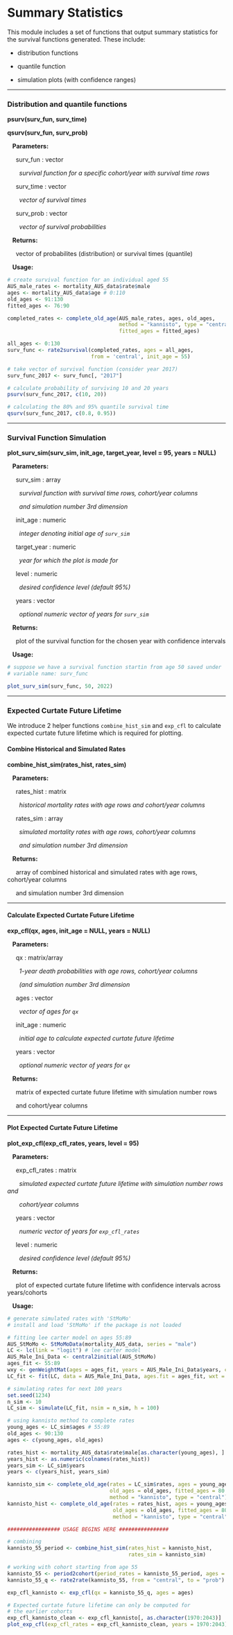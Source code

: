 # Summary Statistics

This module includes a set of functions that output summary statistics for the survival functions 
generated. These include: 

* distribution functions

* quantile function

* simulation plots (with confidence ranges)

---

### Distribution and quantile functions

**psurv(surv_fun, surv_time)**

**qsurv(surv_fun, surv_prob)**

&nbsp;&nbsp; **Parameters:**

&nbsp;&nbsp;&nbsp;&nbsp; surv_fun : vector

&nbsp;&nbsp;&nbsp;&nbsp;&nbsp;&nbsp; *survival function for a specific cohort/year with survival time rows*

&nbsp;&nbsp;&nbsp;&nbsp; surv_time : vector

&nbsp;&nbsp;&nbsp;&nbsp;&nbsp;&nbsp; *vector of survival times*

&nbsp;&nbsp;&nbsp;&nbsp; surv_prob : vector

&nbsp;&nbsp;&nbsp;&nbsp;&nbsp;&nbsp; *vector of survival probabilities*

&nbsp;&nbsp; **Returns:**

&nbsp;&nbsp;&nbsp;&nbsp; vector of probabilites (distribution) or survival times (quantile)

&nbsp;&nbsp; **Usage:**

```r
# create survival function for an individual aged 55
AUS_male_rates <- mortality_AUS_data$rate$male
ages <- mortality_AUS_data$age # 0:110
old_ages <- 91:130
fitted_ages <- 76:90

completed_rates <- complete_old_age(AUS_male_rates, ages, old_ages,
                                    method = "kannisto", type = "central",
                                    fitted_ages = fitted_ages)

all_ages <- 0:130
surv_func <- rate2survival(completed_rates, ages = all_ages,
                           from = 'central', init_age = 55)

# take vector of survival function (consider year 2017)
surv_func_2017 <- surv_func[, "2017"]

# calculate probability of surviving 10 and 20 years
psurv(surv_func_2017, c(10, 20))

# calculating the 80% and 95% quantile survival time
qsurv(surv_func_2017, c(0.8, 0.95))
```

---

### Survival Function Simulation

**plot_surv_sim(surv_sim, init_age, target_year, level = 95, years = NULL)**

&nbsp;&nbsp; **Parameters:**

&nbsp;&nbsp;&nbsp;&nbsp; surv_sim : array

&nbsp;&nbsp;&nbsp;&nbsp;&nbsp;&nbsp; *survival function with survival time rows, cohort/year columns*

&nbsp;&nbsp;&nbsp;&nbsp;&nbsp;&nbsp; *and simulation number 3rd dimension*

&nbsp;&nbsp;&nbsp;&nbsp; init_age : numeric

&nbsp;&nbsp;&nbsp;&nbsp;&nbsp;&nbsp; *integer denoting initial age of `surv_sim`*

&nbsp;&nbsp;&nbsp;&nbsp; target_year : numeric

&nbsp;&nbsp;&nbsp;&nbsp;&nbsp;&nbsp; *year for which the plot is made for*

&nbsp;&nbsp;&nbsp;&nbsp; level : numeric

&nbsp;&nbsp;&nbsp;&nbsp;&nbsp;&nbsp; *desired confidence level (default 95%)*

&nbsp;&nbsp;&nbsp;&nbsp; years : vector

&nbsp;&nbsp;&nbsp;&nbsp;&nbsp;&nbsp; *optional numeric vector of years for `surv_sim`*

&nbsp;&nbsp; **Returns:**

&nbsp;&nbsp;&nbsp;&nbsp; plot of the survival function for the chosen year with confidence intervals

&nbsp;&nbsp; **Usage:**

```r
# suppose we have a survival function startin from age 50 saved under 
# variable name: surv_func

plot_surv_sim(surv_func, 50, 2022)
```

---

### Expected Curtate Future Lifetime

We introduce 2 helper functions `combine_hist_sim` and `exp_cfl` to calculate expected curtate future lifetime
which is required for plotting.

#### Combine Historical and Simulated Rates

**combine_hist_sim(rates_hist, rates_sim)**

&nbsp;&nbsp; **Parameters:**

&nbsp;&nbsp;&nbsp;&nbsp; rates_hist : matrix

&nbsp;&nbsp;&nbsp;&nbsp;&nbsp;&nbsp; *historical mortality rates with age rows and cohort/year columns*

&nbsp;&nbsp;&nbsp;&nbsp; rates_sim : array

&nbsp;&nbsp;&nbsp;&nbsp;&nbsp;&nbsp; *simulated mortality rates with age rows, cohort/year columns*

&nbsp;&nbsp;&nbsp;&nbsp;&nbsp;&nbsp; *and simulation number 3rd dimension*

&nbsp;&nbsp; **Returns:**

&nbsp;&nbsp;&nbsp;&nbsp; array of combined historical and simulated rates with age rows, cohort/year columns

&nbsp;&nbsp;&nbsp;&nbsp; and simulation number 3rd dimension

---

#### Calculate Expected Curtate Future Lifetime

**exp_cfl(qx, ages, init_age = NULL, years = NULL)**

&nbsp;&nbsp; **Parameters:**

&nbsp;&nbsp;&nbsp;&nbsp; qx : matrix/array

&nbsp;&nbsp;&nbsp;&nbsp;&nbsp;&nbsp; *1-year death probabilities with age rows, cohort/year columns*

&nbsp;&nbsp;&nbsp;&nbsp;&nbsp;&nbsp; *(and simulation number 3rd dimension*

&nbsp;&nbsp;&nbsp;&nbsp; ages : vector

&nbsp;&nbsp;&nbsp;&nbsp;&nbsp;&nbsp; *vector of ages for `qx`*

&nbsp;&nbsp;&nbsp;&nbsp; init_age : numeric

&nbsp;&nbsp;&nbsp;&nbsp;&nbsp;&nbsp; *initial age to calculate expected curtate future lifetime*

&nbsp;&nbsp;&nbsp;&nbsp; years : vector

&nbsp;&nbsp;&nbsp;&nbsp;&nbsp;&nbsp; *optional numeric vector of years for `qx`*

&nbsp;&nbsp; **Returns:**

&nbsp;&nbsp;&nbsp;&nbsp; matrix of expected curtate future lifetime with simulation number rows

&nbsp;&nbsp;&nbsp;&nbsp; and cohort/year columns

---

#### Plot Expected Curtate Future Lifetime

**plot_exp_cfl(exp_cfl_rates, years, level = 95)**

&nbsp;&nbsp; **Parameters:**

&nbsp;&nbsp;&nbsp;&nbsp; exp_cfl_rates : matrix

&nbsp;&nbsp;&nbsp;&nbsp;&nbsp;&nbsp; *simulated expected curtate future lifetime with simulation number rows and*

&nbsp;&nbsp;&nbsp;&nbsp;&nbsp;&nbsp; *cohort/year columns*

&nbsp;&nbsp;&nbsp;&nbsp; years : vector

&nbsp;&nbsp;&nbsp;&nbsp;&nbsp;&nbsp; *numeric vector of years for `exp_cfl_rates`*

&nbsp;&nbsp;&nbsp;&nbsp; level : numeric

&nbsp;&nbsp;&nbsp;&nbsp;&nbsp;&nbsp; *desired confidence level (default 95%)*

&nbsp;&nbsp; **Returns:**

&nbsp;&nbsp;&nbsp;&nbsp; plot of expected curtate future lifetime with confidence intervals across years/cohorts

&nbsp;&nbsp; **Usage:**

```r
# generate simulated rates with 'StMoMo'
# install and load 'StMoMo' if the package is not loaded

# fitting lee carter model on ages 55:89
AUS_StMoMo <- StMoMoData(mortality_AUS_data, series = "male")
LC <- lc(link = "logit") # lee carter model
AUS_Male_Ini_Data <- central2initial(AUS_StMoMo)
ages_fit <- 55:89
wxy <- genWeightMat(ages = ages_fit, years = AUS_Male_Ini_Data$years, clip = 3)
LC_fit <- fit(LC, data = AUS_Male_Ini_Data, ages.fit = ages_fit, wxt = wxy)

# simulating rates for next 100 years
set.seed(1234)
n_sim <- 10
LC_sim <- simulate(LC_fit, nsim = n_sim, h = 100)

# using kannisto method to complete rates
young_ages <- LC_sim$ages # 55:89
old_ages <- 90:130
ages <- c(young_ages, old_ages)

rates_hist <- mortality_AUS_data$rate$male[as.character(young_ages), ]
years_hist <- as.numeric(colnames(rates_hist))
years_sim <- LC_sim$years
years <- c(years_hist, years_sim)

kannisto_sim <- complete_old_age(rates = LC_sim$rates, ages = young_ages,
                                 old_ages = old_ages, fitted_ages = 80:89,
                                 method = "kannisto", type = "central")
kannisto_hist <- complete_old_age(rates = rates_hist, ages = young_ages,
                                  old_ages = old_ages, fitted_ages = 80:89,
                                  method = "kannisto", type = "central")

################# USAGE BEGINS HERE ################

# combining
kannisto_55_period <- combine_hist_sim(rates_hist = kannisto_hist,
                                       rates_sim = kannisto_sim)

# working with cohort starting from age 55
kannisto_55 <- period2cohort(period_rates = kannisto_55_period, ages = ages)
kannisto_55_q <- rate2rate(kannisto_55, from = "central", to = "prob")

exp_cfl_kannisto <- exp_cfl(qx = kannisto_55_q, ages = ages)

# Expected curtate future lifetime can only be computed for
# the earlier cohorts
exp_cfl_kannisto_clean <- exp_cfl_kannisto[, as.character(1970:2043)]
plot_exp_cfl(exp_cfl_rates = exp_cfl_kannisto_clean, years = 1970:2043)
```





















